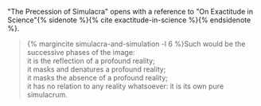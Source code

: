 ---
---

"The Precession of Simulacra" opens with a reference to "On Exactitude in
Science"{% sidenote %}{% cite exactitude-in-science %}{% endsidenote %}.

> {% margincite simulacra-and-simulation -l 6 %}Such would be the successive
> phases of the image:<br/>
> it is the reflection of a profound reality;<br/>
> it masks and denatures a profound reality;<br/>
> it masks the absence of a profound reality;<br/>
> it has no relation to any reality whatsoever: it is its own pure
> simulacrum.



